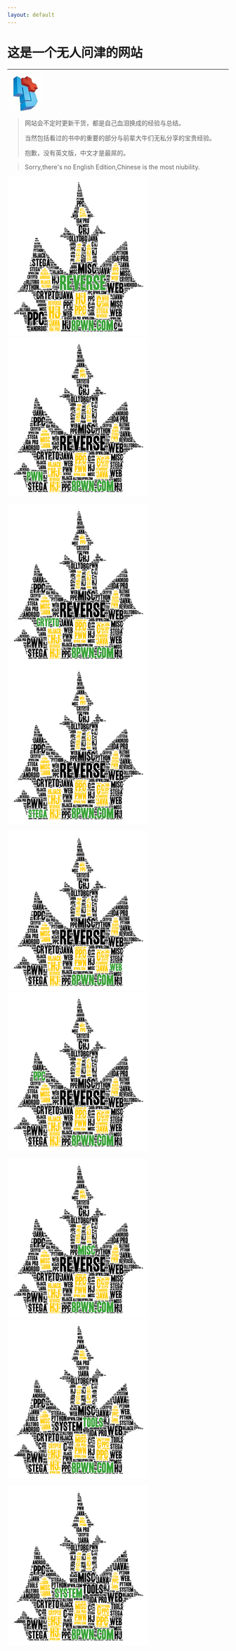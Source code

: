 ```yaml
---
layout: default
---
```

# [](#header-1)这是一个无人问津的网站
* * *
![](img/hj.jpg)

>网站会不定时更新干货，都是自己血泪换成的经验与总结。
>
>当然包括看过的书中的重要的部分与前辈大牛们无私分享的宝贵经验。
>
>抱歉，没有英文版，中文才是最屌的。

>Sorry,there's no English Edition,Chinese is the most niubility.

[![alt text](img/reverse.png "title")](reverse/reverse)
&ensp;&ensp;&ensp;&ensp;&ensp;&ensp;[![alt text](img/pwn.png "title")](pwn/pwn)



[![alt text](img/crypto.png "title")](crypto/crypto)&ensp;&ensp;&ensp;&ensp;&ensp;&ensp;
[![alt text](img/stega.png "title")](stega/stega)


[![alt text](img/web.png "title")](web/web)&ensp;&ensp;&ensp;&ensp;&ensp;&ensp;
[![alt text](img/ppc.png "title")](ppc/ppc)



[![alt text](img/misc.png "title")](misc/misc)&ensp;&ensp;&ensp;&ensp;&ensp;&ensp;
[![alt text](img/tools.png "title")](tools/tools)



[![alt text](img/system.png "title")](system/system)
